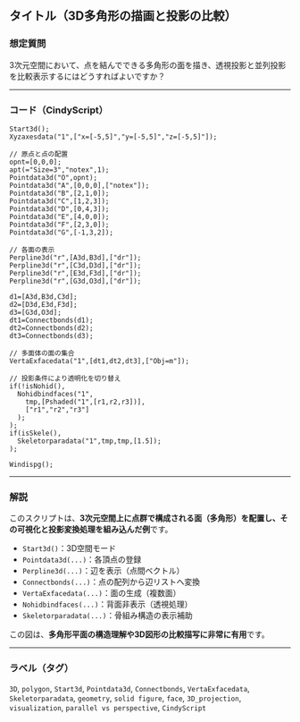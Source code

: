 
## タイトル（3D多角形の描画と投影の比較）

### 想定質問

3次元空間において、点を結んでできる多角形の面を描き、透視投影と並列投影を比較表示するにはどうすればよいですか？

---

### コード（CindyScript）

```cindy
Start3d();
Xyzaxesdata("1",["x=[-5,5]","y=[-5,5]","z=[-5,5]"]);

// 原点と点の配置
opnt=[0,0,0];
apt(="Size=3","notex",1);
Pointdata3d("O",opnt);
Pointdata3d("A",[0,0,0],["notex"]);
Pointdata3d("B",[2,1,0]);
Pointdata3d("C",[1,2,3]);
Pointdata3d("D",[0,4,3]);
Pointdata3d("E",[4,0,0]);
Pointdata3d("F",[2,3,0]);
Pointdata3d("G",[-1,3,2]);

// 各面の表示
Perpline3d("r",[A3d,B3d],["dr"]);
Perpline3d("r",[C3d,D3d],["dr"]);
Perpline3d("r",[E3d,F3d],["dr"]);
Perpline3d("r",[G3d,O3d],["dr"]);

d1=[A3d,B3d,C3d];
d2=[D3d,E3d,F3d];
d3=[G3d,O3d];
dt1=Connectbonds(d1);
dt2=Connectbonds(d2);
dt3=Connectbonds(d3);

// 多面体の面の集合
VertaExfacedata("1",[dt1,dt2,dt3],["Obj=m"]);

// 投影条件により透明化を切り替え
if(!isNohid(),
  Nohidbindfaces("1",
    tmp,[Pshaded("1",[r1,r2,r3])],
    ["r1","r2","r3"]
  );
);
if(isSkele(),
  Skeletorparadata("1",tmp,tmp,[1.5]);
);

Windispg();
````

---

### 解説

このスクリプトは、**3次元空間上に点群で構成される面（多角形）を配置し、その可視化と投影変換処理を組み込んだ例**です。

* `Start3d()`：3D空間モード
* `Pointdata3d(...)`：各頂点の登録
* `Perpline3d(...)`：辺を表示（点間ベクトル）
* `Connectbonds(...)`：点の配列から辺リストへ変換
* `VertaExfacedata(...)`：面の生成（複数面）
* `Nohidbindfaces(...)`：背面非表示（透視処理）
* `Skeletorparadata(...)`：骨組み構造の表示補助

この図は、**多角形平面の構造理解や3D図形の比較描写に非常に有用**です。

---

### ラベル（タグ）

`3D`, `polygon`, `Start3d`, `Pointdata3d`, `Connectbonds`, `VertaExfacedata`, `Skeletorparadata`, `geometry`, `solid figure`, `face`, `3D_projection`, `visualization`, `parallel vs perspective`, `CindyScript`

```
